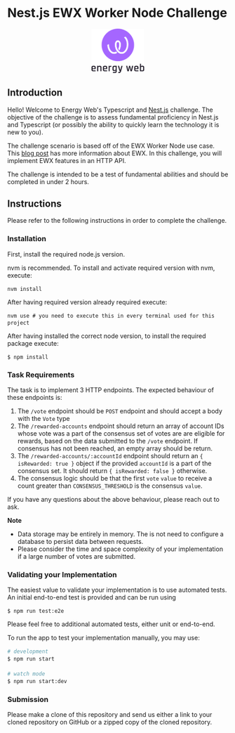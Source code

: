 # Nest.js EWX Worker Node Challenge

<p align="center">
  <a href="https://www.energyweb.org" target="blank"><img src="EW.png" width="120" alt="Energy Web Foundation Logo" /></a>
</p>

## Introduction

Hello! Welcome to Energy Web's Typescript and [Nest.js](https://github.com/nestjs/nest) challenge.
The objective of the challenge is to assess fundamental proficiency in Nest.js and Typescript (or possibly the ability to quickly learn the technology it is new to you).

The challenge scenario is based off of the EWX Worker Node use case.
This [blog post](https://medium.com/energy-web-insights/energy-web-releases-energy-web-x-lightpaper-and-technology-roadmap-cc7aa4af1b38) has more information about EWX.
In this challenge, you will implement EWX features in an HTTP API.

The challenge is intended to be a test of fundamental abilities and should be completed in under 2 hours.

## Instructions

Please refer to the following instructions in order to complete the challenge.

### Installation
First, install the required node.js version.

nvm is recommended. To install and activate required version with nvm, execute:

```shell
nvm install
```

After having required version already required execute:

```shell
nvm use # you need to execute this in every terminal used for this project
```

After having installed the correct node version, to install the required package execute:

```shell
$ npm install
```

### Task Requirements

The task is to implement 3 HTTP endpoints.
The expected behaviour of these endpoints is:
1. The `/vote` endpoint should be `POST` endpoint and should accept a body with the `Vote` type 
2. The `/rewarded-accounts` endpoint should return an array of account IDs whose vote was a part of the consensus set of votes are are eligible for rewards, based on the data submitted to the `/vote` endpoint. If consensus has not been reached, an empty array should be return.
3. The `/rewarded-accounts/:accountId` endpoint should return an `{ isRewarded: true }` object if the provided `accountId` is a part of the consensus set. It should return `{ isRewarded: false }` otherwise.
4. The consensus logic should be that the first `vote` `value` to receive a count greater than `CONSENSUS_THRESHOLD` is the consensus `value`.

If you have any questions about the above behaviour, please reach out to ask.

**Note**
- Data storage may be entirely in memory. The is not need to configure a database to persist data between requests.
- Please consider the time and space complexity of your implementation if a large number of votes are submitted.

### Validating your Implementation

The easiest value to validate your implementation is to use automated tests.
An initial end-to-end test is provided and can be run using

```shell
$ npm run test:e2e
```

Please feel free to additional automated tests, either unit or end-to-end.

To run the app to test your implementation manually, you may use:
```bash
# development
$ npm run start

# watch mode
$ npm run start:dev
```

### Submission

Please make a clone of this repository and send us either a link to your cloned repository on GitHub or a zipped copy of the cloned repository.
